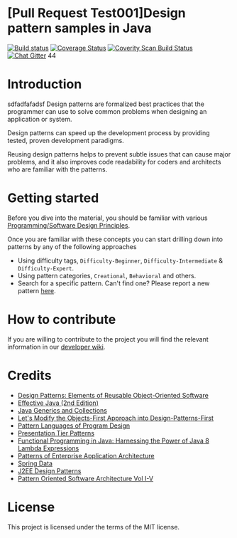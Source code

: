 <!-- the line below needs to be an empty line C: (its because kramdown isnt
     that smart and dearly wants an empty line before a heading to be able to
     display it as such, e.g. website) -->

# [Pull Request Test001]Design pattern samples in Java

[![Build status](https://travis-ci.org/hiddenid01/gitTest001.svg?branch=master)](https://travis-ci.org/hiddenid01/gitTest001)
[![Coverage Status](https://coveralls.io/repos/hiddenid01/gitTest001/badge.svg?branch=master&service=github)](https://coveralls.io/github/hiddenid01/gitTest001?branch=master)
[![Coverity Scan Build Status](https://scan.coverity.com/projects/6431/badge.svg)](https://scan.coverity.com/projects/6431)
[![Chat Gitter](https://badges.gitter.im/Join%20Chat.svg)](https://gitter.im/hiddenid01/gitTest001?utm_source=badge&utm_medium=badge&utm_campaign=pr-badge)
44
# Introduction
sdfadfafadsf
Design patterns are formalized best practices that the programmer can use to
solve common problems when designing an application or system.

Design patterns can speed up the development process by providing tested, proven
development paradigms.

Reusing design patterns helps to prevent subtle issues that can cause major
problems, and it also improves code readability for coders and architects who
are familiar with the patterns.

# Getting started

Before you dive into the material, you should be familiar with various 
[Programming/Software Design Principles](http://webpro.github.io/programming-principles/). 

Once you are familiar with these concepts you can start drilling down into patterns by any of the following approaches

 - Using difficulty tags, `Difficulty-Beginner`, `Difficulty-Intermediate` & `Difficulty-Expert`.
 - Using pattern categories, `Creational`, `Behavioral` and others.
 - Search for a specific pattern. Can't find one? Please report a new pattern [here](https://github.com/iluwatar/java-design-patterns/issues).

# How to contribute

If you are willing to contribute to the project you will find the relevant information in our [developer wiki](https://github.com/iluwatar/java-design-patterns/wiki).

# Credits

* [Design Patterns: Elements of Reusable Object-Oriented Software](http://www.amazon.com/Design-Patterns-Elements-Reusable-Object-Oriented/dp/0201633612)
* [Effective Java (2nd Edition)](http://www.amazon.com/Effective-Java-Edition-Joshua-Bloch/dp/0321356683)
* [Java Generics and Collections](http://www.amazon.com/Java-Generics-Collections-Maurice-Naftalin/dp/0596527756/)
* [Let's Modify the Objects-First Approach into Design-Patterns-First](http://edu.pecinovsky.cz/papers/2006_ITiCSE_Design_Patterns_First.pdf)
* [Pattern Languages of Program Design](http://www.amazon.com/Pattern-Languages-Program-Design-Coplien/dp/0201607344/ref=sr_1_1)
* [Presentation Tier Patterns](http://www.javagyan.com/tutorials/corej2eepatterns/presentation-tier-patterns)
* [Functional Programming in Java: Harnessing the Power of Java 8 Lambda Expressions](http://www.amazon.com/Functional-Programming-Java-Harnessing-Expressions/dp/1937785467/ref=sr_1_1)
* [Patterns of Enterprise Application Architecture](http://www.amazon.com/Patterns-Enterprise-Application-Architecture-Martin/dp/0321127420)
* [Spring Data](http://www.amazon.com/Spring-Data-Mark-Pollack/dp/1449323952/ref=sr_1_1)
* [J2EE Design Patterns](http://www.amazon.com/J2EE-Design-Patterns-William-Crawford/dp/0596004273/ref=sr_1_2)
* [Pattern Oriented Software Architecture Vol I-V](http://www.amazon.com/Pattern-Oriented-Software-Architecture-Volume-Patterns/dp/0471958697)

# License

This project is licensed under the terms of the MIT license.
